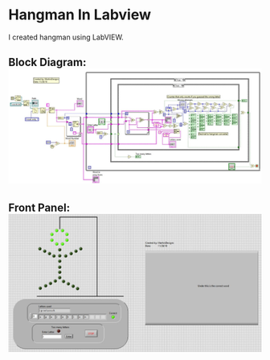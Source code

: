 # Hangman In Labview
I created hangman using LabVIEW.

## Block Diagram: ![](https://github.com/MartiniDesignz/HangmanInLabVIEW/blob/master/Images/Hangman%20Block%20Diagram.JPG?raw=true)

## Front Panel:![](https://github.com/MartiniDesignz/HangmanInLabVIEW/blob/master/Images/hangman%20Front%20Pannel.JPG?raw=true)
